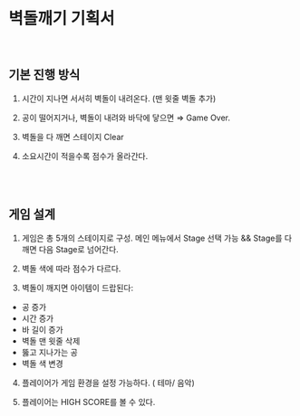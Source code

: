 # 벽돌깨기 기획서
<br/>

## 기본 진행 방식

1. 시간이 지나면 서서히 벽돌이 내려온다. (맨 윗줄 벽돌 추가)

2. 공이 떨어지거나, 벽돌이 내려와 바닥에 닿으면 ⇒ Game Over.

3. 벽돌을 다 깨면 스테이지 Clear

4. 소요시간이 적을수록 점수가 올라간다.

<br/>
<br/>

## 게임 설계

1. 게임은 총 5개의 스테이지로 구성. 메인 메뉴에서 Stage 선택 가능 && Stage를 다 깨면 다음 Stage로 넘어간다.

2. 벽돌 색에 따라 점수가 다르다.

3. 벽돌이 깨지면 아이템이 드랍된다:
  - 공 증가
  - 시간 증가
  - 바 길이 증가
  - 벽돌 맨 윗줄 삭제
  - 뚫고 지나가는 공
  - 벽돌 색 변경
  
4. 플레이어가 게임 환경을 설정 가능하다. ( 테마/ 음악)

5. 플레이어는 HIGH SCORE를 볼 수 있다.
